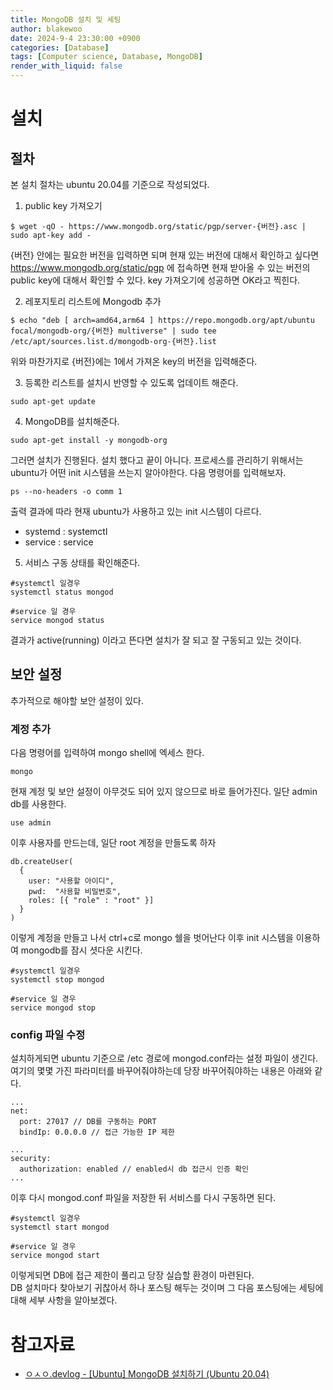 ```yaml
---
title: MongoDB 설치 및 세팅
author: blakewoo
date: 2024-9-4 23:30:00 +0900
categories: [Database]
tags: [Computer science, Database, MongoDB]
render_with_liquid: false
---
```


# 설치

## 절차
본 설치 절차는 ubuntu 20.04를 기준으로 작성되었다.   
1. public key 가져오기
```shell
$ wget -qO - https://www.mongodb.org/static/pgp/server-{버전}.asc | sudo apt-key add -
```
{버전} 안에는 필요한 버전을 입력하면 되며 현재 있는 버전에 대해서 확인하고 싶다면
https://www.mongodb.org/static/pgp 에 접속하면 현재 받아올 수 있는 버전의 public key에 대해서 확인할 수 있다.
key 가져오기에 성공하면 OK라고 찍힌다.

2. 레포지토리 리스트에 Mongodb 추가
```shell
$ echo "deb [ arch=amd64,arm64 ] https://repo.mongodb.org/apt/ubuntu focal/mongodb-org/{버전} multiverse" | sudo tee /etc/apt/sources.list.d/mongodb-org-{버전}.list
```
위와 마찬가지로 {버전}에는 1에서 가져온 key의 버전을 입력해준다.

3. 등록한 리스트를 설치시 반영할 수 있도록 업데이트 해준다.
```shell
sudo apt-get update
```

4. MongoDB를 설치해준다.
```shell
sudo apt-get install -y mongodb-org
```

그러면 설치가 진행된다.
설치 했다고 끝이 아니다.
프로세스를 관리하기 위해서는 ubuntu가 어떤 init 시스템을 쓰는지 알아야한다.
다음 명령어를 입력해보자.

```shell
ps --no-headers -o comm 1
```

출력 결과에 따라 현재 ubuntu가 사용하고 있는 init 시스템이 다르다.
- systemd : systemctl
- service : service

5. 서비스 구동 상태를 확인해준다.
```shell
#systemctl 일경우
systemctl status mongod

#service 일 경우
service mongod status
```

결과가 active(running) 이라고 뜬다면 설치가 잘 되고 잘 구동되고 있는 것이다.

## 보안 설정
추가적으로 해야할 보안 설정이 있다.

### 계정 추가
다음 명령어를 입력하여 mongo shell에 엑세스 한다.
```shell
mongo
```

현재 계정 및 보안 설정이 아무것도 되어 있지 않으므로 바로 들어가진다.
일단 admin db를 사용한다.

```shell
use admin
```

이후 사용자를 만드는데, 일단 root 계정을 만들도록 하자
```shell
db.createUser(
  {
    user: "사용할 아이디",
    pwd:  "사용할 비밀번호",
    roles: [{ "role" : "root" }]
  }
)
```
이렇게 계정을 만들고 나서 ctrl+c로 mongo 쉘을 벗어난다
이후 init 시스템을 이용하여 mongodb를 잠시 셧다운 시킨다.
```shell
#systemctl 일경우
systemctl stop mongod

#service 일 경우
service mongod stop
```


### config 파일 수정
설치하게되면 ubuntu 기준으로 /etc 경로에 mongod.conf라는 설정 파일이 생긴다.
여기의 몇몇 가진 파라미터를 바꾸어줘야하는데 당장 바꾸어줘야하는 내용은 아래와 같다.
```
...
net:
  port: 27017 // DB를 구동하는 PORT 
  bindIp: 0.0.0.0 // 접근 가능한 IP 제한

...
security:
  authorization: enabled // enabled시 db 접근시 인증 확인
...

```
이후 다시 mongod.conf 파일을 저장한 뒤 서비스를 다시 구동하면 된다.

```shell
#systemctl 일경우
systemctl start mongod

#service 일 경우
service mongod start
```

이렇게되면 DB에 접근 제한이 풀리고 당장 실습할 환경이 마련된다.   
DB 설치마다 찾아보기 귀찮아서 하나 포스팅 해두는 것이며
그 다음 포스팅에는 세팅에 대해 세부 사항을 알아보겠다.


# 참고자료
- [ㅇㅅㅇ.devlog - [Ubuntu] MongoDB 설치하기 (Ubuntu 20.04)](https://velog.io/@seungsang00/Ubuntu-MongoDB-%EC%84%A4%EC%B9%98%ED%95%98%EA%B8%B0-Ubuntu-20.04)
